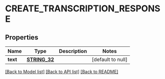 # CREATE_TRANSCRIPTION_RESPONSE

## Properties
Name | Type | Description | Notes
------------ | ------------- | ------------- | -------------
**text** | [**STRING_32**](STRING_32.md) |  | [default to null]

[[Back to Model list]](../README.md#documentation-for-models) [[Back to API list]](../README.md#documentation-for-api-endpoints) [[Back to README]](../README.md)


